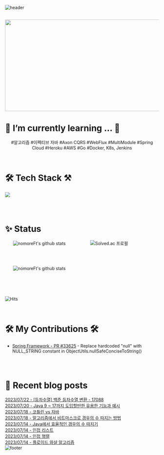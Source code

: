 
![header](https://capsule-render.vercel.app/api?type=waving&color=gradient&height=250&section=header&text=nomoreFt%20&fontSize=90)

<br>

<a href="https://github.com/devxb/gitanimals">
    <img src = "https://render.gitanimals.org/farms/{nomoreFt}" width="800" height="300"/>
</a>


<h1>🌱 I’m currently learning ... 🌳</h1>

<p align="center">
#알고리즘 #이펙티브 자바 #Axon CQRS #WebFlux #MultiModule #Spring Cloud #Heroku #AWS #Go #Docker, K8s, Jenkins 
</p>

<br>

<h1>🛠 Tech Stack ⚒️</h1>

<p align="left">
  <a href="https://skillicons.dev">
    <img src="https://skillicons.dev/icons?i=java,spring,docker,hibernate,gradle&perline=13" />
  </a>
</p>
 
                   
</p>
<br>
<br>

<h1>✨ Status</h1>


ㅤㅤ![nomoreFt's github stats](https://github-readme-stats.vercel.app/api/top-langs/?username=nomoreFt&show_icons=true&hide_border=false&title_color=004386&icon_color=004386&layout=compact)ㅤㅤㅤㅤㅤㅤ
![Solved.ac 프로필](http://mazassumnida.wtf/api/v2/generate_badge?boj=hy2wo2) 

<br>
<br>

ㅤㅤ![nomoreFt's github stats](https://github-readme-stats.vercel.app/api?username=nomoreFt&show_icons=true)

<br>
<br>

　　　　　　　　　　　　　　　　　　　　　　　　　　　　　　　　　　　　　　　　　　　　　　　　　　　　　　　　　　　　　　　　![Hits](https://hits.seeyoufarm.com/api/count/incr/badge.svg?url=https%3A%2F%2Fgithub.com%2FnomoreFt&count_bg=%231F0303&title_bg=%23BBB8C6&icon=exercism.svg&icon_color=%23000000&title=hits&edge_flat=false) 



<br>

<h1>🛠 My Contributions 🛠</h1>

- [Spring Framework - PR #33625]([https://github.com/spring-projects/spring-framework/pull/12345](https://github.com/spring-projects/spring-framework/pull/33625)) - Replace hardcoded "null" with NULL_STRING constant in ObjectUtils.nullSafeConciseToString()

<br><br>

<h1>🎇 Recent blog posts</h1>

<!--
**nomoreFt/nomoreFt** is a ✨ _special_ ✨ repository because its `README.md` (this file) appears on your GitHub profile.
Here are some ideas to get you started:
- 🔭 I’m currently working on ...
- 🌱 I’m currently learning ...
- 👯 I’m looking to collaborate on ...
- 🤔 I’m looking for help with ...
- 💬 Ask me about ...
- 📫 How to reach me: ...
- 😄 Pronouns: ...
- ⚡ Fun fact: ...
-->
[2023/07/22 - [등차수열]  백준 등차수열 변환 - 17088](https://nomoreft.tistory.com/122) <br/>
[2023/07/20 - Java 9 ~ 17까지 도입할만한 유용한 기능과 예시](https://nomoreft.tistory.com/121) <br/>
[2023/07/18 - 코틀린 vs 자바](https://nomoreft.tistory.com/120) <br/>
[2023/07/18 - 알고리즘에서 비트마스크로 경우의 수 따지는 방법](https://nomoreft.tistory.com/119) <br/>
[2023/07/14 - Java에서 효율적인 경우의 수 따지기](https://nomoreft.tistory.com/118) <br/>
[2023/07/14 - 인접 리스트](https://nomoreft.tistory.com/117) <br/>
[2023/07/14 - 인접 행렬](https://nomoreft.tistory.com/116) <br/>
[2023/07/14 - 플로이드 와샬 알고리즘](https://nomoreft.tistory.com/115) <br/>
![footer](https://capsule-render.vercel.app/api?type=soft&color=gradient&height=30&section=header&text=&fontSize=90) <br><br><br>
